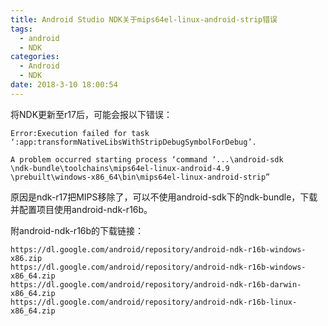 ```yaml
---
title: Android Studio NDK关于mips64el-linux-android-strip错误
tags:
  - android
  - NDK
categories:
  - Android
  - NDK
date: 2018-3-10 18:00:54
---
```


将NDK更新至r17后，可能会报以下错误：
```
Error:Execution failed for task ‘:app:transformNativeLibsWithStripDebugSymbolForDebug’.

A problem occurred starting process ‘command ‘...\android-sdk 
\ndk-bundle\toolchains\mips64el-linux-android-4.9 
\prebuilt\windows-x86_64\bin\mips64el-linux-android-strip”
```

原因是ndk-r17把MIPS移除了，可以不使用android-sdk下的ndk-bundle，下载并配置项目使用android-ndk-r16b。

附android-ndk-r16b的下载链接：
```
https://dl.google.com/android/repository/android-ndk-r16b-windows-x86.zip 
https://dl.google.com/android/repository/android-ndk-r16b-windows-x86_64.zip 
https://dl.google.com/android/repository/android-ndk-r16b-darwin-x86_64.zip 
https://dl.google.com/android/repository/android-ndk-r16b-linux-x86_64.zip
```